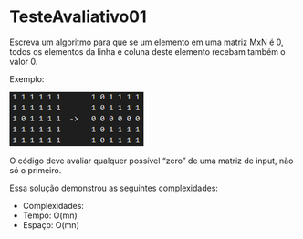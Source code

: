 # TesteAvaliativo01

Escreva um algoritmo para que se um elemento em uma matriz MxN é 0, todos os elementos da linha e coluna deste elemento recebam também o valor 0.


Exemplo:

![Alt text](Imagem/imagem1.png?raw=true "Exemplo")

O código deve avaliar qualquer possível “zero” de uma matriz de input, não só o primeiro.

Essa solução demonstrou as seguintes complexidades:
* Complexidades:
* Tempo:  O(mn)
* Espaço: O(mn)   

